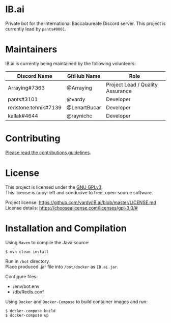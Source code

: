 # IB.ai

Private bot for the International Baccalaureate Discord server. This project is currently lead by `pants#0001`. 

# Maintainers

IB.ai is currently being maintained by the following volunteers:

Discord Name | GitHub Name | Role
--- | --- | ---
Arraying#7363 | @Arraying | Project Lead /  Quality Assurance
pants#3101 | @vardy | Developer
redstone.tehnik#7139 | @LenartBucar | Developer
kallak#4644 | @raynichc | Developer

# Contributing

[Please read the contributions guidelines](https://github.com/vardy/IB.ai/wiki/Contributing).

# License

This project is licensed under the [GNU GPLv3](https://www.gnu.org/licenses/gpl.html).    
This license is copy-left and conducive to free, open-source software.

Project license: https://github.com/vardy/IB.ai/blob/master/LICENSE.md    
License details: https://choosealicense.com/licenses/gpl-3.0/#

# Installation and Compilation

Using `Maven` to compile the Java source:    
```
$ mvn clean install
```
Run in `/bot` directory.    
Place produced .jar file into `/bot/docker` as `IB.ai.jar`.

Configure files:
 - /env/bot.env
 - /db/Redis.conf

Using `Docker` and `Docker-Compose` to build container images and run:    
```
$ docker-compose build
$ docker-compose up
```